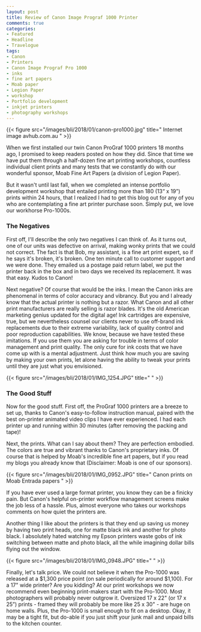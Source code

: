 ```yaml
---
layout: post
title: Review of Canon Image Prograf 1000 Printer
comments: true
categories:
- Featured
- Headline
- Travelogue
tags:
- Canon
- Printers
- Canon Image Prograf Pro 1000
- inks
- fine art papers
- Moab paper
- Legion Paper
- workshop
- Portfolio development
- inkjet printers
- photography workshops
---
```


{{< figure src="/images/bli/2018/01/canon-pro1000.jpg" title=" Internet image avhub.com.au  " >}}

When we first installed our twin Canon ProGraf 1000 printers 18 months ago, I promised to keep readers posted on how they did. Since that time we have put them through a half-dozen fine art printing workshops, countless individual client prints and many tests that we constantly do with our wonderful sponsor, Moab Fine Art Papers (a division of Legion Paper). 

<!--more-->

But it wasn't until last fall, when we completed an intense portfolio development workshop that entailed printing more than 180 (13“ x 19”) prints within 24 hours, that I realized I had to get this blog out for any of you who are contemplating a fine art printer purchase soon. Simply put, we love our workhorse Pro-1000s. 

### The Negatives

First off, I'll describe the only two negatives I can think of. As it turns out, one of our units was defective on arrival, making wonky prints that we could not correct. The fact is that Bob, my assistant, is a fine art print expert, so if he says it's broken, it's broken. One ten minute call to customer support and we were done. They emailed us a postage paid return label, we put the printer back in the box and in two days we received its replacement. It was that easy. Kudos to Canon!

Next negative? Of course that would be the inks. I mean the Canon inks are phenomenal in terms of color accuracy and vibrancy. But you and I already know that the actual printer is nothing but a razor. What Canon and all other print manufacturers are really selling is razor blades. It's the old American marketing genius updated for the digital age! Ink cartridges are expensive, true, but we nevertheless counsel our clients never to use off-brand ink replacements due to their extreme variability, lack of quality control and poor reproduction capabilities. We know, because we have tested these imitations. If you use them you are asking for trouble in terms of color management and print quality. The only cure for ink costs that we have come up with is a mental adjustment. Just think how much you are saving by making your own prints, let alone having the ability to tweak your prints until they are just what you envisioned. 

{{< figure src="/images/bli/2018/01/IMG_1254.JPG" title="  " >}}

### The Good Stuff

Now for the good stuff. First off, the ProGraf 1000 printers are a breeze to set up, thanks to Canon's easy-to-follow instruction manual, paired with the best on-printer animated video clips I have ever experienced. I had each printer up and running within 30 minutes (after removing the packing and tape)!

Next, the prints. What can I say about them? They are perfection embodied. The colors are true and vibrant thanks to Canon's proprietary inks. Of course that is helped by Moab's incredible fine art papers, but if you read my blogs you already know that (Disclaimer: Moab is one of our sponsors). 

{{< figure src="/images/bli/2018/01/IMG_0952.JPG" title="  Canon prints on Moab Entrada papers  " >}}

If you have ever used a large format printer, you know they can be a finicky pain. But Canon's helpful on-printer workflow management screens make the job less of a hassle. Plus, almost everyone who takes our workshops comments on how quiet the printers are. 

Another thing I like about the printers is that they end up saving us money by having two print heads, one for matte black ink and another for photo black. I absolutely hated watching my Epson printers waste gobs of ink switching between matte and photo black, all the while imagining dollar bills flying out the window. 

{{< figure src="/images/bli/2018/01/IMG_0948.JPG" title="  " >}}

Finally, let's talk price. We could not believe it when the Pro-1000 was released at a $1,300 price point (on sale periodically for around $1,100). For a 17" wide printer? Are you kidding? At our print workshops we now recommend even beginning print-makers start with the Pro-1000. Most photographers will probably never outgrow it. Oversized 17 x 22" (or 17 x 25”) prints - framed they will probably be more like 25 x 30" - are huge on home walls. Plus, the Pro-1000 is small enough to fit on a desktop. Okay, it may be a tight fit, but do-able if you just shift your junk mail and unpaid bills to the kitchen counter. 